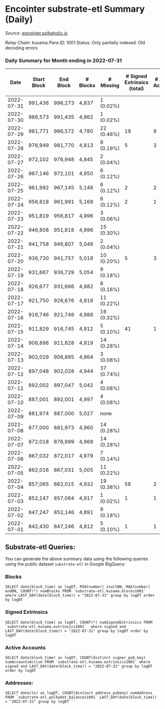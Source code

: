 # Encointer substrate-etl Summary (Daily)

_Source_: [encointer.polkaholic.io](https://encointer.polkaholic.io)

*Relay Chain*: kusama
*Para ID*: 1001
Status: Only partially indexed: Old decoding errors


### Daily Summary for Month ending in 2022-07-31


| Date | Start Block | End Block | # Blocks | # Missing | # Signed Extrinsics (total) | # Active Accounts | # Addresses with Balances | # Events | # Transfers | # XCM Transfers In | # XCM Transfers Out |
| ---- | ----------- | --------- | -------- | --------- | --------------------------- | ----------------- | ------------------------- | -------- | ----------- | ------------------ | ------------------- |
| 2022-07-31 | 991,436 | 996,273 | 4,837 | 1 (0.02%) |  |  | 511 | 9,678 |   |   |   |
| 2022-07-30 | 986,573 | 991,435 | 4,862 | 1 (0.02%) |  |  | 510 | 9,724 |   |   |   |
| 2022-07-29 | 981,771 | 986,572 | 4,780 | 22 (0.46%) | 19 | 9 | 510 | 9,674 | 10 ($0.65) |   |   |
| 2022-07-28 | 976,949 | 981,770 | 4,813 | 9 (0.19%) | 5 | 3 | 495 | 9,653 |   |   |   |
| 2022-07-27 | 972,102 | 976,948 | 4,845 | 2 (0.04%) |  |  | 495 | 9,690 |   |   |   |
| 2022-07-26 | 967,146 | 972,101 | 4,950 | 6 (0.12%) |  |  | 495 | 9,900 |   |   |   |
| 2022-07-25 | 961,992 | 967,145 | 5,148 | 6 (0.12%) | 2 | 2 | 494 | 10,304 |   |   |   |
| 2022-07-24 | 956,818 | 961,991 | 5,168 | 6 (0.12%) | 2 | 1 | 493 | 10,348 |   |   |   |
| 2022-07-23 | 951,819 | 956,817 | 4,996 | 3 (0.06%) |  |  | 493 | 9,992 |   |   |   |
| 2022-07-22 | 946,808 | 951,818 | 4,996 | 15 (0.30%) |  |  | 492 | 9,996 |   |   |   |
| 2022-07-21 | 941,758 | 946,807 | 5,048 | 2 (0.04%) |  |  | 492 | 10,097 |   |   |   |
| 2022-07-20 | 936,730 | 941,757 | 5,018 | 10 (0.20%) | 5 | 3 | 491 | 10,071 |   |   |   |
| 2022-07-19 | 931,667 | 936,729 | 5,054 | 9 (0.18%) |  |  | 490 | 10,108 |   |   |   |
| 2022-07-18 | 926,677 | 931,666 | 4,982 | 8 (0.16%) |  |  | 490 | 9,964 |   |   |   |
| 2022-07-17 | 921,750 | 926,676 | 4,916 | 11 (0.22%) |  |  | 490 | 9,832 |   |   |   |
| 2022-07-16 | 916,746 | 921,749 | 4,988 | 16 (0.32%) |  |  | 487 | 9,976 |   |   |   |
| 2022-07-15 | 911,829 | 916,745 | 4,912 | 5 (0.10%) | 41 | 1 | 486 | 9,988 |   |   |   |
| 2022-07-14 | 906,896 | 911,828 | 4,919 | 14 (0.28%) |  |  | 486 | 9,843 |   |   |   |
| 2022-07-13 | 902,029 | 906,895 | 4,864 | 3 (0.06%) |  |  | 486 | 9,728 |   |   |   |
| 2022-07-12 | 897,048 | 902,028 | 4,944 | 37 (0.74%) |  |  | 485 | 9,889 |   |   |   |
| 2022-07-11 | 892,002 | 897,047 | 5,042 | 4 (0.08%) |  |  | 474 | 10,085 |   |   |   |
| 2022-07-10 | 887,001 | 892,001 | 4,997 | 4 (0.08%) |  |  | 472 | 9,994 |   |   |   |
| 2022-07-09 | 881,974 | 887,000 | 5,027 | none  |  |  | 471 | 10,054 |   |   |   |
| 2022-07-08 | 877,000 | 881,973 | 4,960 | 14 (0.28%) |  |  | 471 | 9,920 |   |   |   |
| 2022-07-07 | 872,018 | 876,999 | 4,968 | 14 (0.28%) |  |  | 470 | 9,936 |   |   |   |
| 2022-07-06 | 867,032 | 872,017 | 4,979 | 7 (0.14%) |  |  | 470 | 9,958 |   |   |   |
| 2022-07-05 | 862,016 | 867,031 | 5,005 | 11 (0.22%) |  |  | 470 | 10,013 |   |   |   |
| 2022-07-04 | 857,065 | 862,015 | 4,932 | 19 (0.38%) | 56 | 2 | 469 | 10,160 |   |   |   |
| 2022-07-03 | 852,147 | 857,064 | 4,917 | 1 (0.02%) | 1 | 1 | 469 | 9,838 |   |   |   |
| 2022-07-02 | 847,247 | 852,146 | 4,891 | 9 (0.18%) |  |  | 469 | 9,783 |   |   |   |
| 2022-07-01 | 842,430 | 847,246 | 4,812 | 5 (0.10%) | 1 | 1 | 469 | 9,629 |   |   |   |

## Substrate-etl Queries:
You can generate the above summary data using the following queries using the public dataset `substrate-etl` in Google BigQuery:


### Blocks
```
SELECT date(block_time) as logDT, MIN(number) startBN, MAX(number) endBN, COUNT(*) numBlocks FROM `substrate-etl.kusama.blocks1001`  where LAST_DAY(date(block_time)) = "2022-07-31" group by logDT order by logDT
```


### Signed Extrinsics
```
SELECT date(block_time) as logDT, COUNT(*) numSignedExtrinsics FROM `substrate-etl.kusama.extrinsics1001`  where signed and LAST_DAY(date(block_time)) = "2022-07-31" group by logDT order by logDT
```


### Active Accounts
```
SELECT date(block_time) as logDT, COUNT(distinct signer_pub_key) numAccountsActive FROM `substrate-etl.kusama.extrinsics1001` where signed and LAST_DAY(date(block_time)) = "2022-07-31" group by logDT order by logDT
```


### Addresses:
```
SELECT date(ts) as logDT, COUNT(distinct address_pubkey) numAddress FROM `substrate-etl.polkadot.balances1001` LAST_DAY(date(block_time)) = "2022-07-31" group by logDT```

